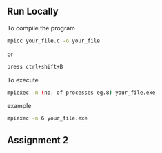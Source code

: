 
## Run Locally

To compile the program

```bash
mpicc your_file.c -o your_file
```

or 

```bash
press ctrl+shift+B
```

To execute

```bash
mpiexec -n (no. of processes eg.8) your_file.exe
```

example
```bash
mpiexec -n 6 your_file.exe
```

## Assignment 2

